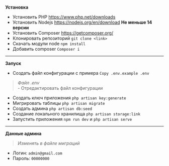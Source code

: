 **Установка**
- Установить PHP <a>https://www.php.net/downloads</a>
- Установить Nodejs <a>https://nodejs.org/en/download</a> **Не меньше 14 версии**
- Установить Composer <a>https://getcomposer.org/</a>
- Клонировать репозиторий `git clone <link>`
- Скачать модули node `npm install`
- Добавить composer `Composer i`
---
**Запуск**
- Создать файл конфигурации с примера `Copy .env.example .env`
>*Файл .env* <br> - Отредактировать файл конфигурации
- Создать ключ приложения `php artisan key:generate`
- Мигрировать таблицы `php artisan migrate`
- Создать админа `php artisan db:seed`
- Создание локального хранилища `php artisan storage:link`
- Запустить приложения `npm run dev` и `php artisan serve`
---
**Данные админа** <br>
>*Изменять в  файле миграций*
- Логин: `admin@gmail.com`
- Пароль: `00000000`
